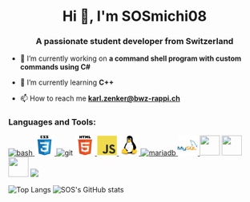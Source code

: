 <h1 align="center">Hi 👋, I'm SOSmichi08</h1>
<h3 align="center">A passionate student developer from Switzerland</h3>

- 🔭 I’m currently working on **a command shell program with custom commands using C#**

- 🌱 I’m currently learning **C++**

- 📫 How to reach me **karl.zenker@bwz-rappi.ch**

<h3 align="left">Languages and Tools:</h3>
<p align="left"> <a href="https://www.gnu.org/software/bash/" target="_blank" rel="noreferrer"> <img src="https://www.vectorlogo.zone/logos/gnu_bash/gnu_bash-icon.svg" alt="bash" width="40" height="40"/> </a> <a href="https://www.w3schools.com/css/" target="_blank" rel="noreferrer"> <img src="https://raw.githubusercontent.com/devicons/devicon/master/icons/css3/css3-original-wordmark.svg" alt="css3" width="40" height="40"/> </a>  <img src="https://www.vectorlogo.zone/logos/git-scm/git-scm-icon.svg" alt="git" width="40" height="40"/> </a> <a href="https://www.w3.org/html/" target="_blank" rel="noreferrer"> <img src="https://raw.githubusercontent.com/devicons/devicon/master/icons/html5/html5-original-wordmark.svg" alt="html5" width="40" height="40"/> </a> <a href="https://developer.mozilla.org/en-US/docs/Web/JavaScript" target="_blank" rel="noreferrer"> <img src="https://raw.githubusercontent.com/devicons/devicon/master/icons/javascript/javascript-original.svg" alt="javascript" width="40" height="40"/> </a> <a href="https://www.linux.org/" target="_blank" rel="noreferrer"> <img src="https://raw.githubusercontent.com/devicons/devicon/master/icons/linux/linux-original.svg" alt="linux" width="40" height="40"/> </a> <a href="https://mariadb.org/" target="_blank" rel="noreferrer"> <img src="https://www.vectorlogo.zone/logos/mariadb/mariadb-icon.svg" alt="mariadb" width="40" height="40"/> </a> <a href="https://www.mysql.com/" target="_blank" rel="noreferrer"> <img src="https://raw.githubusercontent.com/devicons/devicon/master/icons/mysql/mysql-original-wordmark.svg" alt="mysql" width="40" height="40"/> </a> <a><img src="https://www.vectorlogo.zone/logos/typescriptlang/typescriptlang-icon.svg" width="40" height="40"></a> <a><img src="https://www.vectorlogo.zone/logos/yaml/yaml-ar21.svg" width="40" height="40"></a> <a><img src="https://www.vectorlogo.zone/logos/mongodb/mongodb-icon.svg" width="40" height="40"></a> <a><img src="https://www.vectorlogo.zone/logos/reactjs/reactjs-icon.svg" weight="40" height="40"></a></p>

![Top Langs](https://github-readme-stats-liart-ten-59.vercel.app/api/top-langs/?username=SOSmichi08&hide_progress=true&cache_seconds=86400&theme=transparent)
![SOS's GitHub stats](https://github-readme-stats.vercel.app/api?username=SOSmichi08&show_icons=true&theme=transparent)
